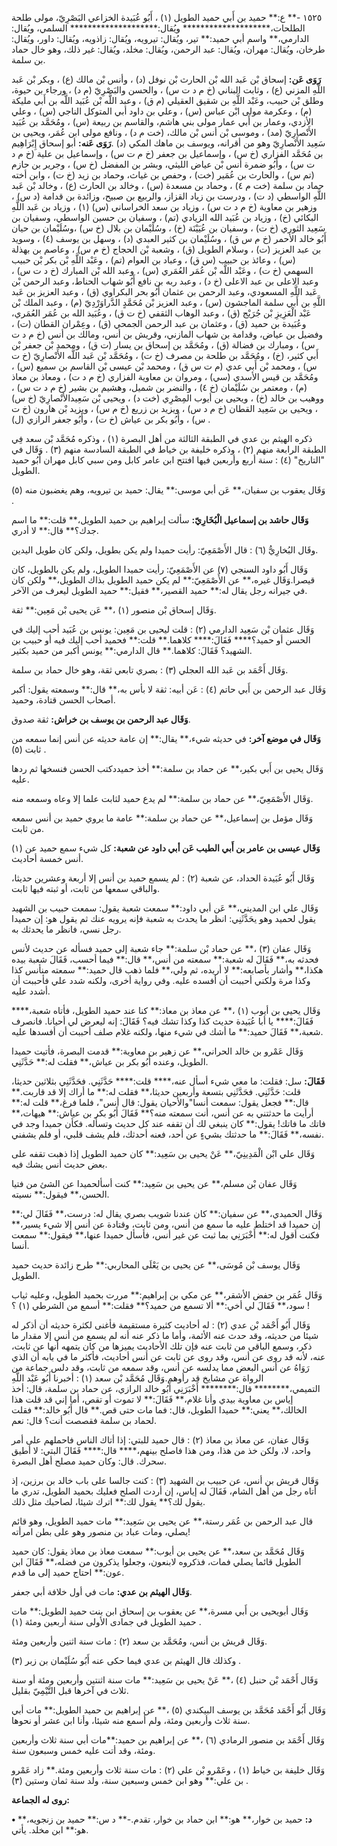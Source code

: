 ١٥٢٥ -** ع:** حميد بن أَبي حميد الطويل (١) ، أَبُو عُبَيدة الخزاعي البَصْرِيّ، مولى طلحة الطلحات،******************** ويُقال:******************** السلمي، ويُقال: الدارمي،** واسم أبي حميد:** تير، ويُقال: تيرويه، ويُقال: زاذويه، ويُقال: داور، ويُقال: طرخان، ويُقال: مهران، ويُقال: عبد الرحمن، ويُقال: مخلد، ويُقال: غير ذلك، وهو خال حماد بن سلمة.

**رَوَى عَن:** إسحاق بْن عَبد الله بْن الحارث بْن نوفل (د) ، وأنس بْن مالك (ع) ، وبكر بْن عَبد اللَّهِ المزني (ع) ، وثابت البناني (خ م د ت س) ، والحسن والبَصْرِيّ (م د) ، ورجاء بن حيوة، وطلق بْن حبيب، وعَبْد اللَّهِ بن شقيق العقيلي (م ق) ، وعبد اللَّه بْن عُبَيد اللَّه بن أَبي مليكة (م) ، وعكرمة مولى ابْن عباس (س) ، وعلي بن داود أبي المتوكل الناجي (س) ، وعلي الأزدي، وعمار بن أَبي عمار مولى بني هاشم، والقاسم بن ربيعة (س) ، ومُحَمَّد بن عُبَيد الأَنْصارِيّ (مد) ، وموسى بْن أنس بْن مالك، (خت م د) ، ونافع مولى ابن عُمَر، ويحيى بن سَعِيد الأَنْصارِيّ وهو من أقرانه، ويوسف بن ماهك المكي (د) .**رَوَى عَنه:** أبو إسحاق إِبْرَاهِيم بن مُحَمَّد الفزاري (خ س) ، وإسماعيل بن جعفر (خ م ت س) ، وإسماعيل بن علية (خ م د ت س) ، وأَبُو ضمرة أنس بْن عياض الليثي، وبشر بن المفضل (خ س) ، وجرير بن حازم (تم س) ، والحارث بن عُمَير (خت) ، وحفص بن غياث، وحماد بن زيد (خ ت) ، وابن أخته حماد بن سلمة (خت م ٤) ، وحماد بن مسعدة (س) ، وخالد بن الحارث (ع) ، وخالد بْن عَبد اللَّهِ الواسطي (د ت) ، ودرست بن زياد القزاز، والربيع بن صبيح، وزائدة بن قدامة (د س) ، وزهير بن معاوية (خ م د ت س) ، وزياد بن سعد الخراساني (س) (١) ، وزياد بن عَبد اللَّهِ البكائي (خ) ، وزياد بن عُبَيد الله الزيادي (تم) ، وسفيان بن حسين الواسطي، وسفيان بن سَعِيد الثوري (خ ت) ، وسفيان بن عُيَيْنَة (خ) ، وسُلَيْمان بن بلال (خ س) ،وسُلَيْمان بن حيان أَبُو خالد الأحمر (خ م س ق) ، وسُلَيْمان بن كثير العبدي (د) ، وسهل بن يوسف (٤) ، وسويد بن عبد العزيز (ت) ، وسلام الطويل (ق) ، وشعبة بْن الحجاج (خ م س) ، وعاصم بن بهذلة (س) ، وعائذ بن حبيب (س ق) ، وعباد بن العوام (تم) ، وعَبْد اللَّهِ بْن بكر بْن حبيب السهمي (خ ت) ، وعَبْد اللَّه بْن عُمَر العُمَري (س) ، وعبد الله بْن المبارك (خ د ت س) ، وعبد الاعلى بن عبد الاعلى (خ د) ، وعبد ربه بن نافع أَبُو شهاب الحناط، وعبد الرحمن بْن عَبد اللَّهِ المسعودي، وعبد الرحمن بن عثمان أَبُو بحر البكراوي (ق) ، وعبد العزيز بن عَبد اللَّهِ بن أَبي سلمة الماجشون (س) ، وعبد العزيز بْن مُحَمَّدٍ الدَّراوَرْدِيّ (م) ، وعبد الملك بْن عَبْد الْعَزِيزِ بْن جُرَيْج (ق) ، وعبد الوهاب الثقفي (خ ت ق) ، وعُبَيد الله بن عُمَر العُمَري، وعُبَيدة بن حميد (ق) ، وعثمان بن عبد الرحمن الجمحي (ق) ، وعِمْران القطان (ت) ، وفضيل بن عياض، وقدامة بن شهاب المازني، وقريش بن أنس، ومالك بن أنس (خ م د ت س) ، ومبارك بن فضالة (ق) ، ومُحَمَّد بن إسحاق بن يسار (ت ق) ، ومحمد بْن جعفر بْن أَبي كثير، (خ) ، ومُحَمَّد بن طلحة بن مصرف (خ ت) ، ومُحَمَّد بْن عَبد اللَّه الأَنْصارِيّ (خ ت س) ، ومحمد بْن أَبي عدي (م ت س ق) ، ومحمد بْن عيسى بْن القاسم بن سميع (س) ، ومُحَمَّد بن قيس الأسدي (سي) ، ومروان بن معاوية الفزاري (خ م د ت) ، ومعاذ بن معاذ (م) ، ومعتمر بن سُلَيْمان (خ ٤) ، والنضر بن شميل، وهشيم بن بشير (خ م د ت س) ، ووهيب بن خالد (خ) ، ويحيى بن أيوب المِصْرِي (خت د) ، ويحيى بْن سَعِيدالأَنْصارِيّ (خ س) ، ويحيى بن سَعِيد القطان (خ م د س) ، ويزيد بن زريع (خ م س) ، ويزيد بْن هارون (خ ت س) ، وأَبُو بكر بن عياش (خ ت) ، وأَبُو جعفر الرازي (ل) .

ذكره الهيثم بن عدي في الطبقة الثالثة من أهل البصرة (١) ، وذكره مُحَمَّد بْن سعد فِي الطبقة الرابعة منهم (٢) ، وذكره خليفة بن خياط في الطبقة السادسة منهم (٣) . وَقَال في "التاريخ" (٤) : سنة أربع وأربعين فيها افتتح ابن عامر كابل ومن سبي كابل مهران أَبُو حميد الطويل.

وَقَال يعقوب بن سفيان،** عَن أبي موسى:** يقال: حميد بن تيرويه، وهم يغضبون منه (٥) .

**وَقَال حاشد بن إسماعيل الْبُخَارِيّ:** سألت إبراهيم بن حميد الطويل،** قلت:** ما اسم جدك؟** قال:** لا أدري.

وقَال البُخارِيُّ (٦) : قال الأَصْمَعِيّ: رأيت حميدا ولم يكن بطويل، ولكن كان طويل اليدين.

وَقَال أَبُو داود السنجي (٧) عن الأَصْمَعِيّ: رأيت حميدا الطويل، ولم يكن بالطويل، كان قيصرا.وَقَال غيره،** عن الأَصْمَعِيّ:** لم يكن حميد الطويل بذاك الطويل،** ولكن كان في جيرانه رجل يقال له:** حميد القصير،** فقيل:** حميد الطويل ليعرف من الآخر.

وَقَال إسحاق بْن منصور (١) ،** عَن يحيى بْن مَعِين:** ثقة.

وَقَال عثمان بْن سَعِيد الدارمي (٢) : قلت ليحيى بن مَعِين: يونس بن عُبَيد أحب إليك في الحسن أو حميد؟**** فَقَالَ:**** كلاهما.** قلت:** فحميد أحب إليك فيه أو حبيب بن الشهيد؟ فَقَالَ: كلاهما.** قال الدارمي:** يونس أكبر من حميد بكثير.

وَقَال أَحْمَد بن عَبد الله العجلي (٣) : بصري تابعي ثقة، وهو خال حماد بن سلمة.

وَقَال عبد الرحمن بن أَبي حاتم (٤) : عَن أبيه: ثقة لا بأس به،** قال:** وسمعته يقول: أكبر أصحاب الحسن قتادة، وحميد.

**وَقَال عبد الرحمن بن يوسف بن خراش:** ثقة صدوق.

**وَقَال في موضع آخر:** في حديثه شيء،** يقال:** إن عامة حديثه عن أنس إنما سمعه من ثابت (٥) .

وَقَال يحيى بن أَبي بكير،** عن حماد بن سلمة:** أخذ حميددكتب الحسن فنسخها ثم ردها عليه.

وَقَال الأَصْمَعِيّ،** عن حماد بن سلمة:** لم يدع حميد لثابت علما إلا وعاه وسمعه منه.

وَقَال مؤمل بن إسماعيل،** عن حماد بن سلمة:** عامة ما يروي حميد بن أنس سمعه من ثابت.

**وَقَال عيسى بن عامر بن أَبي الطيب عَن أبي داود عن شعبة:** كل شيء سمع حميد عن (١) أنس خمسة أحاديث.

وَقَال أَبُو عُبَيدة الحداد، عن شعبة (٢) : لم يسمع حميد بن أنس إلا أربعة وعشرين حديثا، والباقي سمعها من ثابت، أو ثبته فيها ثابت.

وَقَال علي ابن المديني،** عَن أبي داود:** سمعت شعبة يقول: سمعت حبيب بن الشهيد يقول لحميد وهو يحَدَّثَنِي: انظر ما يحدث به شعبة فإنه يرويه عنك ثم يقول هو: إن حميدا رجل نسي، فانظر ما يحدثك به.

وَقَال عفان (٣) ،** عن حماد بْن سلمة:** جاء شعبة إلى حميد فسأله عن حديث لأنس فحدثه به،** فَقَالَ له شعبة:** سمعته من أنس،** قال:** فيما أحسب، فَقَالَ شعبة بيده هكذا،** وأشار بأصابعه:** لا أريده، ثم ولي،** فلما ذهب قال حميد:** سمعته منأنس كذا وكذا مرة ولكني أحببت أن أفسده عليه. وفي رواية أخرى، ولكنه شدد علي فأحببت أن أشدد عليه.

وَقَال يحيى بن أيوب (١) ،** عن معاذ بن معاذ:** كنا عند حميد الطويل، فأتاه شعبة،**** فَقَالَ:**** يا أبا عُبَيدة حديث كذا وكذا تشك فيه؟ فَقَالَ: إنه ليعرض لي أحيانا. فانصرف شعبة،** فَقَالَ حميد:** ما أشك في شيء منها، ولكنه غلام صلف أحببت أن أفسدها عليه.

وَقَال عَمْرو بن خالد الحراني،** عن زهير بن معاوية:** قدمت البصرة، فأتيت حميدا الطويل، وعنده أَبُو بكر بن عياش،** فقلت له:** حَدَّثَنِي.

**فَقَالَ:** سل: فقلت: ما معي شيء أسأل عنه،**** قلت:**** حَدَّثَنِي. فحَدَّثَنِي بثلاثين حديثا، قلت: حَدَّثَنِي. فحَدَّثَنِي بتسعة وأربعين حديثا،** فقلت له:** ما أراك إلا قد قاربت.** قال:** فجعل يقول: سمعت أنسا"والأحيان يقول: قال أنس"، فلما فرغ،** قلت له:** أرأيت ما حدثتني به عن أنس، أنت سمعته منه؟** فَقَالَ أَبُو بكر بن عياش:** هيهات،** فاتك ما فاتك! يقول:** كان ينبغي لك أن تقفه عند كل حديث وتسأله. فكأن حميدا وجد في نفسه،** فَقَالَ:** ما حدثتك بشيءٍ عن أحد، فعنه أحدثك، فلم يشف قلبي، أو فلم يشفني.

وَقَال علي ابْن الْمَدِينِيّ،** عَنْ يحيى بن سَعِيد:** كان حميد الطويل إذا ذهبت تقفه على بعض حديث أنس يشك فيه.

وَقَال عفان بْن مسلم،** عن يحيى بن سَعِيد:** كنت أسألحميدا عن الشئ من فتيا الحسن،** فيقول:** نسيته.

وَقَال الحميدي،** عن سفيان:** كان عندنا شويب بصري يقال له: درست،** فَقَالَ لي:** إن حميدا قد اختلط عليه ما سمع من أنس، ومن ثابت، وقتادة عن أنس إلا شيء يسير،** فكنت أقول له:** أَخْبَرَنِي بما ثبت عن غير أنس، فأسأل حميدا عنها،** فيقول:** سمعت أنسا.

وَقَال يوسف بْن مُوسَى،** عن يحيى بن يَعْلَى المحاربي:** طرح زائدة حديث حميد الطويل.

وَقَال عُمَر بن حفض الأشقر،** عن مكي بن إبراهيم:** مررت بحميد الطويل، وعليه ثياب سود،** فَقَالَ لي أخي:** ألا تسمع من حميد؟** فقلت:** أسمع من الشرطي (١) ؟ !

وَقَال أَبُو أَحْمَد بْن عدي (٢) : له أحاديث كثيرة مستقيمة فأغنى لكثرة حديثه أن أذكر له شيئا من حديثه، وقد حدث عنه الأئمة، وأما ما ذكر عنه أنه لم يسمع من أنس إلا مقدار ما ذكر، وسمع الباقي من ثابت عنه فإن تلك الأحاديث يميزها من كان يتمهه أنها عن ثابت، عنه، لأنه قد روى عن أنس، وقد روى عن ثابت عن أنس أحاديث، فأكثر ما في بابه أن الذي رَوَاهُ عن أنس البعض مما يدلسه عن أنس، وقد سمعه من ثابت، وقد دلس جماعة من الرواة عن مشايخ قد رأوهم.وَقَال مُحَمَّد بْن سعد (١) : أخبرنا أَبُو عَبْد اللَّهِ التميمي،******** قال:******** أَخْبَرَنِي أَبُو خالد الرازي، عن حماد بن سلمة، قال: أخذ إياس بن معاوية بيدي وأنا غلام،** فَقَالَ:** لا تموت أو تقص، أما إني قد قلت هذا الخالك،** يعني:** حميدا الطويل، قال: فما مات حتى قص.** قال أَبُو خالد:** فقلت لحماد بن سلمة فقصصت أنت؟ قال: نعم.

وَقَال عفان، عن معاذ بن معاذ (٢) : قال حميد للبتي: إذا أتاك الناس فاحملهم على أمر واحد، لا، ولكن خذ من هذا، ومن هذا فاصلح بينهم،**** قال:**** فَقَالَ البتي: لا أطيق سحرك. قال: وكان حميد مصلح أهل البصرة.

وَقَال قريش بن أنس، عن حبيب بن الشهيد (٣) : كنت جالسا على باب خالد بن برزين، إذ أتاه رجل من أهل الشام، فَقَالَ له إياس، إن أردت الصلح فعليك بحميد الطويل، تدري ما يقول لك؟** يقول لك:** اترك شيئا، لصاحبك مثل ذلك.

قال عبد الرحمن بن عُمَر رستة،** عن يحيى بن سَعِيد:** مات حميد الطويل، وهو قائم يصلي، ومات عباد بن منصور وهو على بطن امرأته!

وَقَال مُحَمَّد بن سعد،** عن يحيى بن أيوب:** سمعت معاذ بن معاذ يقول: كان حميد الطويل قائما يصلي فمات، فذكروه لابنعون، وجعلوا يذكرون من فضله،** فَقَالَ ابن عون:** احتاج حميد إلى ما قدم.

**وَقَال الهيثم بن عدي:** مات في أول خلافة أبي جعفر.

وَقَال أبويحيى بن أَبي مسرة،** عن يعقوب بن إسحاق ابن بنت حميد الطويل:** مات حميد الطويل في جمادى الأولى سنة أربعين ومئة (١) .

وَقَال قريش بن أنس، ومُحَمَّد بن سعد (٢) : مات سنة اثنين وأربعين ومئة.

وكذلك قال الهيثم بن عدي فيما حكى عنه أَبُو سُلَيْمان بن زبر (٣) .

وَقَال أَحْمَد بْن حنبل (٤) ،** عَنْ يحيى بن سَعِيد:** مات سنة اثنتين وأربعين ومئة أو سنة ثلاث في آخرها قبل التَّيْمِيّ بقليل.

وَقَال أَبُو أَحْمَد مُحَمَّد بن يوسف البيكندي (٥) ،** عن إبراهيم بن حميد الطويل:** مات أبي سنة ثلاث وأربعين ومئة، ولم أسمع منه شيئا، وأنا ابن عشر أو نحوها.

وَقَال أَحْمَد بن منصور الرمادي (٦) ،** عن إبراهيم بن حميد:**مات أبي سنة ثلاث وأربعين ومئة، وقد أتت عليه خمس وسبعون سنة.

وَقَال خليفة بن خياط (١) ، وعَمْرو بْن علي (٢) : مات سنة ثلاث وأربعين ومئة.** زاد عَمْرو بن علي:** وهو ابن خمس وسبعين سنة، ولد سنة ثمان وستين (٣) .

**روى له الجماعة:**

**• د:** حميد بن خوار،** هو:** ابن حماد بن خوار، تقدم.-** د س:** حميد بن زنجويه،** هو:** ابن مخلد. يأتي.